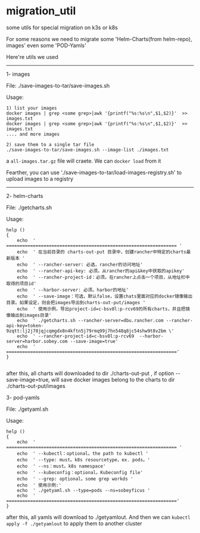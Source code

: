 # migration_util
some utils for special migration on k3s or k8s

For some reasons we need to migrate some 'Helm-Charts(from helm-repo), images' even some 'POD-Yamls'

Here're utils we used

----

1-  images

File: ./save-images-to-tar/save-images.sh

Usage:

```
1) list your images
docker images | grep <some grep>|awk '{printf("%s:%s\n",$1,$2)}'  >> images.txt
docker images | grep <some grep>|awk '{printf("%s:%s\n",$1,$2)}'  >> images.txt
.... and more images 

2) save them to a single tar file
./save-images-to-tar/save-images.sh --image-list ./images.txt
```

a `all-images.tar.gz` file will craete. We can `docker load` from it

Fearther, you can use './save-images-to-tar/load-images-registry.sh' to upload images to a registry

----

2- helm-charts

File: ./getcharts.sh

Usage:

```shell
help ()
{
    echo  ' ================================================================ '
    echo  ' 在当前目录的 charts-out-put 目录中，创建rancher中特定的charts最新版本 '
    echo  ' --rancher-server: 必选，rancher的访问地址'
    echo  ' --rancher-api-key: 必须。从rancher的api&key中获取的apikey'
    echo  ' --rancher-project-id：必须。在rancher上点击一个项目，从地址栏中取得的项目id'
    echo  ' --harbor-server: 必须。harbor的地址'
    echo  ' --save-image：可选，默认false，设置chats里面对应的docker镜像输出目录。如果设定，则会把images导出到charts-out-put/images '
    echo  ' 使用示例，导出project-id=c-bsv8l:p-rcv69的所有charts，并且把镜像输出到images目录'
    echo  ' ./getcharts.sh --rancher-server=dbu.rancher.com --rancher-api-key=token-9zqtt:lj2j78jqjcqmgdx8n4kftn5j79rmq99j7hn548q8jc54shw9t8v2bm \'
    echo  ' --rancher-project-id=c-bsv8l:p-rcv69  --harbor-server=harbor.sobey.com --save-image=true'
    echo  ' ================================================================'
}


```

after this, all charts will downloaded to dir ./charts-out-put , if option --save-image=true, will save docker images belong to the charts to dir ./charts-out-put/images  

3- pod-yamls

File: ./getyaml.sh

Usage:

```shell
help ()
{
    echo  ' ================================================================ '
    echo  ' --kubectl：optional。the path to kubectl '
    echo  ' --type: must。k8s resourcetype，ex. pods。'
    echo  ' --ns：must。k8s namespace'
    echo  ' --kubeconfig：optional。Kubeconfig file'
    echo  ' --grep: optional。some grep workds '
    echo  ' 使用示例:'
    echo  ' ./getyaml.sh --type=pods --ns=sobeyficus '
    echo  ' ================================================================'
}
```

after this, all yamls will download to ./getyamlout. And then we can `kubectl apply -f ./getyamlout` to apply them to another cluster


